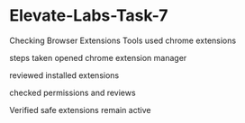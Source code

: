 # Elevate-Labs-Task-7
Checking Browser Extensions
Tools used  chrome extensions

steps taken opened chrome extension manager

reviewed installed extensions

checked permissions and reviews

Verified safe extensions remain active 
